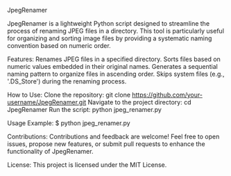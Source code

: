 JpegRenamer

JpegRenamer is a lightweight Python script designed to streamline the process of renaming JPEG files in a directory. This tool is particularly useful for organizing and sorting image files by providing a systematic naming convention based on numeric order.

Features:
Renames JPEG files in a specified directory.
Sorts files based on numeric values embedded in their original names.
Generates a sequential naming pattern to organize files in ascending order.
Skips system files (e.g., '.DS_Store') during the renaming process.

How to Use:
Clone the repository: git clone https://github.com/your-username/JpegRenamer.git
Navigate to the project directory: cd JpegRenamer
Run the script: python jpeg_renamer.py

Usage Example:
$ python jpeg_renamer.py

Contributions:
Contributions and feedback are welcome! Feel free to open issues, propose new features, or submit pull requests to enhance the functionality of JpegRenamer.

License:
This project is licensed under the MIT License.

